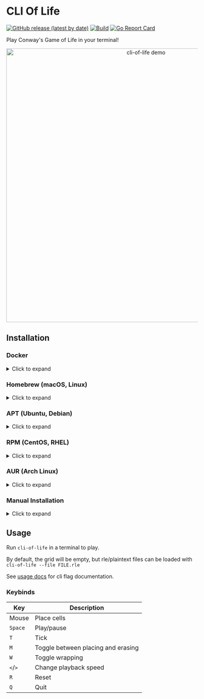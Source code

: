 # CLI Of Life
[![GitHub release (latest by date)](https://img.shields.io/github/v/release/gabe565/cli-of-life)](https://github.com/gabe565/cli-of-life/releases)
[![Build](https://github.com/gabe565/cli-of-life/actions/workflows/build.yaml/badge.svg)](https://github.com/gabe565/cli-of-life/actions/workflows/build.yaml)
[![Go Report Card](https://goreportcard.com/badge/github.com/gabe565/cli-of-life)](https://goreportcard.com/report/github.com/gabe565/cli-of-life)

Play Conway's Game of Life in your terminal!

<p align="center">
  <picture>
    <source media="(prefers-color-scheme: light)" srcset="https://github.com/user-attachments/assets/dfda81d9-2211-4ee9-ae10-201716e5a218">
    <img width="720" alt="cli-of-life demo" src="https://github.com/user-attachments/assets/c5fdf882-af73-4f3e-90cb-e53fd2dcbf35">
  </picture>
</p>

## Installation

### Docker

<details>
  <summary>Click to expand</summary>

A Docker image is available at [ghcr.io/gabe565/cli-of-life](https://ghcr.io/gabe565/cli-of-life)

```shell
sudo docker run --rm -it ghcr.io/gabe565/cli-of-life
```
</details>

### Homebrew (macOS, Linux)

<details>
  <summary>Click to expand</summary>

Install cli-of-life from [gabe565/homebrew-tap](https://github.com/gabe565/homebrew-tap):
```shell
brew install gabe565/tap/cli-of-life
```
</details>

### APT (Ubuntu, Debian)

<details>
  <summary>Click to expand</summary>

1. If you don't have it already, install the `ca-certificates` package
   ```shell
   sudo apt install ca-certificates
   ```

2. Add gabe565 apt repository
   ```
   echo 'deb [trusted=yes] https://apt.gabe565.com /' | sudo tee /etc/apt/sources.list.d/gabe565.list
   ```

3. Update apt repositories
   ```shell
   sudo apt update
   ```

4. Install cli-of-life
   ```shell
   sudo apt install cli-of-life
   ```
</details>

### RPM (CentOS, RHEL)

<details>
  <summary>Click to expand</summary>

1. If you don't have it already, install the `ca-certificates` package
   ```shell
   sudo dnf install ca-certificates
   ```

2. Add gabe565 rpm repository to `/etc/yum.repos.d/gabe565.repo`
   ```ini
   [gabe565]
   name=gabe565
   baseurl=https://rpm.gabe565.com
   enabled=1
   gpgcheck=0
   ```

3. Install cli-of-life
   ```shell
   sudo dnf install cli-of-life
   ```
</details>

### AUR (Arch Linux)

<details>
  <summary>Click to expand</summary>

Install [cli-of-life-bin](https://aur.archlinux.org/packages/cli-of-life-bin) with your [AUR helper](https://wiki.archlinux.org/index.php/AUR_helpers) of choice.
</details>

### Manual Installation

<details>
  <summary>Click to expand</summary>

Download and run the [latest release binary](https://github.com/gabe565/cli-of-life/releases/latest) for your system and architecture.
</details>

## Usage
Run `cli-of-life` in a terminal to play.

By default, the grid will be empty, but rle/plaintext files can be loaded with `cli-of-life --file FILE.rle`

See [usage docs](docs/cli-of-life.md) for cli flag documentation.

### Keybinds

| Key     | Description                        |
|---------|------------------------------------|
| Mouse   | Place cells                        |
| `Space` | Play/pause                         |
| `T`     | Tick                               |
| `M`     | Toggle between placing and erasing |
| `W`     | Toggle wrapping                    |
| `<`/`>` | Change playback speed              |
| `R`     | Reset                              |
| `Q`     | Quit                               |
